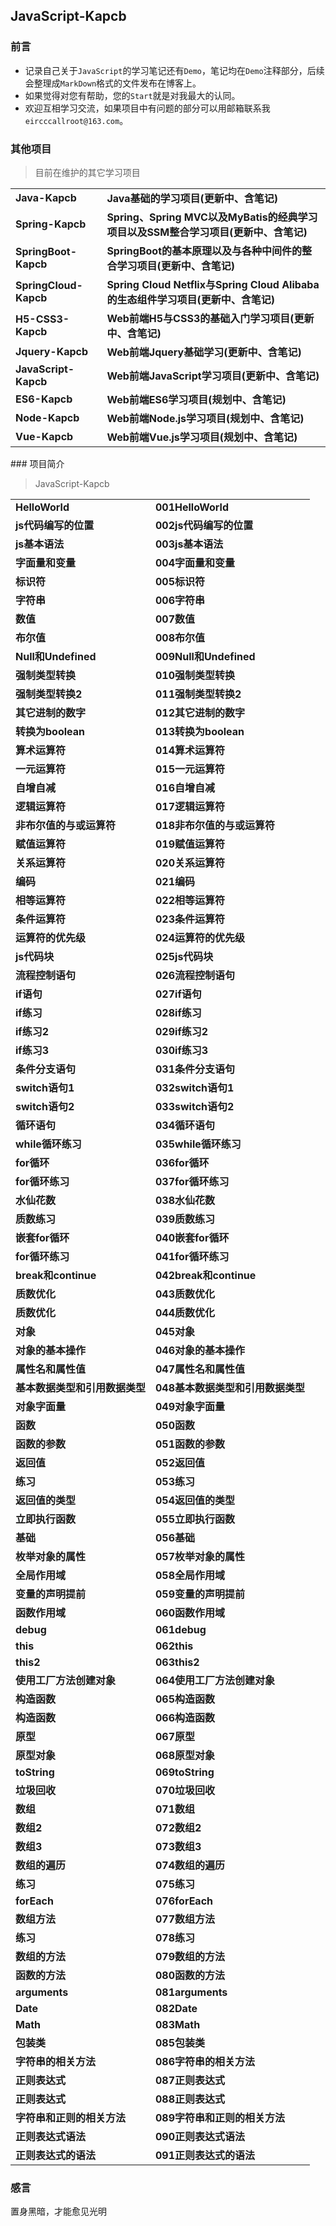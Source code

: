 ## JavaScript-Kapcb

### 前言

- 记录自己关于`JavaScript`的学习笔记还有`Demo`，笔记均在`Demo`注释部分，后续会整理成`MarkDown`格式的文件发布在博客上。
- 如果觉得对您有帮助，您的`Start`就是对我最大的认同。
- 欢迎互相学习交流，如果项目中有问题的部分可以用邮箱联系我`eircccallroot@163.com`。

### 其他项目

> 目前在维护的其它学习项目

<table>
    <tr>
        <td><a style="text-decoration: none;" href="https://github.com/Eircc/Java-Kapcb" target="_blank"><strong>Java-Kapcb</strong></a></td>
        <td><a style="text-decoration: none;" href="https://github.com/Eircc/Java-Kapcb" target="_blank"><b>Java基础的学习项目(更新中、含笔记)</b></a></td>
    </tr>
    <tr>
    	<td><a style="text-decoration: none;" href="https://github.com/Eircc/Spring-Kapcb" target="_blank"><strong>Spring-Kapcb</strong></a></td>
        <td><a style="text-decoration: none;" href="https://github.com/Eircc/Spring-Kapcb" target="_blank"><b>Spring、Spring MVC以及MyBatis的经典学习项目以及SSM整合学习项目(更新中、含笔记)</b></a></td>
    </tr>
    <tr>
    	<td><a style="text-decoration: none;" href="https://github.com/Eircc/SpringBoot-Kapcb" target="_blank"><strong>SpringBoot-Kapcb</strong></a></td>
        <td><a style="text-decoration: none;" href="https://github.com/Eircc/SpringBoot-Kapcb" target="_blank"><b>SpringBoot的基本原理以及与各种中间件的整合学习项目(更新中、含笔记)</b></a></td>
    </tr>
    <tr>
    	<td><a style="text-decoration: none;" href="https://github.com/Eircc/SpringCloud-Kapcb" target="_blank"><strong>SpringCloud-Kapcb</strong></a></td>
        <td><a style="text-decoration: none;" href="https://github.com/Eircc/SpringCloud-Kapcb" target="_blank"><b>Spring Cloud Netflix与Spring Cloud Alibaba的生态组件学习项目(更新中、含笔记)</b></a></td>
    </tr>
    <tr>
        <td><a style="text-decoration: none;" href="https://github.com/Eircc/H5-CSS3-Kapcb" target="_blank"><strong>H5-CSS3-Kapcb</strong></a></td>
        <td><a style="text-decoration: none;" href="https://github.com/Eircc/H5-CSS3-Kapcb" target="_blank"><b>Web前端H5与CSS3的基础入门学习项目(更新中、含笔记)</b></a></td>
    </tr>
    <tr>
    	<td><a style="text-decoration: none;" href="#" target="_blank"><strong>Jquery-Kapcb</strong></a></td>
        <td><a style="text-decoration: none;" href="#" target="_blank"><strong>Web前端Jquery基础学习(更新中、含笔记)</strong></a></td>
    </tr>
    <tr>
    	<td><a style="text-decoration: none;" href="https://github.com/Eircc/JavaScript-Kapcb" target="_blank"><strong>JavaScript-Kapcb</strong></a></td>
        <td><a style="text-decoration: none;" href="https://github.com/Eircc/JavaScript-Kapcb" target="_blank"><b>Web前端JavaScript学习项目(更新中、含笔记)</b></a></td>
    </tr>
     <tr>
    	<td><a style="text-decoration: none;" href="#" target="_blank"><strong>ES6-Kapcb</strong></a></td>
        <td><a style="text-decoration: none;" href="#" target="_nlank"><strong>Web前端ES6学习项目(规划中、含笔记)</strong></a></td>
    </tr>
    <tr>
    	<td><a style="text-decoration: none;" href="#" target="_blank"><strong>Node-Kapcb</strong></a></td>
        <td><a style="text-decoration: none;" href="#" target="_nlank"><strong>Web前端Node.js学习项目(规划中、含笔记)</strong></a></td>
    </tr>
    <tr>
    	<td><a style="text-decoration: none;" href="#" target="_blank"><strong>Vue-Kapcb</strong></a></td>
        <td><a style="text-decoration: none;" href="#" target="_blank"><strong>Web前端Vue.js学习项目(规划中、含笔记)</strong></a></td>
    </tr>
</table>
### 项目简介

> JavaScript-Kapcb

<table>
    <tr>
    	<td><strong>HelloWorld</strong></td>
        <td> <a style="text-decoration: none;" href="#" target="_blank"><strong>001HelloWorld</strong></a></td>
    </tr>
    <tr>
    	<td><strong>js代码编写的位置</strong></td>
        <td> <a style="text-decoration: none;" href="#" target="_blank"><strong>002js代码编写的位置</strong></a></td>
    </tr>
    <tr>
    	<td><strong>js基本语法</strong></td>
        <td> <a style="text-decoration: none;" href="#" target="_blank"><strong>003js基本语法</strong></a></td>
    </tr>
    <tr>
    	<td><strong>字面量和变量</strong></td>
        <td> <a style="text-decoration: none;" href="#" target="_blank"><strong>004字面量和变量</strong></a></td>
    </tr>
    <tr>
    	<td><strong>标识符</strong></td>
        <td> <a style="text-decoration: none;" href="#" target="_blank"><strong>005标识符</strong></a></td>
    </tr>
    <tr>
    	<td><strong>字符串</strong></td>
        <td> <a style="text-decoration: none;" href="#" target="_blank"><strong>006字符串</strong></a></td>
    </tr>
    <tr>
    	<td><strong>数值</strong></td>
        <td> <a style="text-decoration: none;" href="#" target="_blank"><strong>007数值</strong></a></td>
    </tr>
    <tr>
    	<td><strong>布尔值</strong></td>
        <td> <a style="text-decoration: none;" href="#" target="_blank"><strong>008布尔值</strong></a></td>
    </tr>
    <tr>
    	<td><strong>Null和Undefined</strong></td>
        <td> <a style="text-decoration: none;" href="#" target="_blank"><strong>009Null和Undefined</strong></a></td>
    </tr>
    <tr>
    	<td><strong>强制类型转换</strong></td>
        <td> <a style="text-decoration: none;" href="#" target="_blank"><strong>010强制类型转换</strong></a></td>
    </tr>
    <tr>
    	<td><strong>强制类型转换2</strong></td>
        <td> <a style="text-decoration: none;" href="#" target="_blank"><strong>011强制类型转换2</strong></a></td>
    </tr>
    <tr>
    	<td><strong>其它进制的数字</strong></td>
        <td> <a style="text-decoration: none;" href="#" target="_blank"><strong>012其它进制的数字</strong></a></td>
    </tr>
    <tr>
    	<td><strong>转换为boolean</strong></td>
        <td> <a style="text-decoration: none;" href="#" target="_blank"><strong>013转换为boolean</strong></a></td>
    </tr>
    <tr>
    	<td><strong>算术运算符</strong></td>
        <td> <a style="text-decoration: none;" href="#" target="_blank"><strong>014算术运算符</strong></a></td>
    </tr>
    <tr>
    	<td><strong>一元运算符</strong></td>
        <td> <a style="text-decoration: none;" href="#" target="_blank"><strong>015一元运算符</strong></a></td>
    </tr>
    <tr>
    	<td><strong>自增自减</strong></td>
        <td> <a style="text-decoration: none;" href="#" target="_blank"><strong>016自增自减</strong></a></td>
    </tr>
    <tr>
    	<td><strong>逻辑运算符</strong></td>
        <td> <a style="text-decoration: none;" href="#" target="_blank"><strong>017逻辑运算符</strong></a></td>
    </tr>
    <tr>
    	<td><strong>非布尔值的与或运算符</strong></td>
        <td> <a style="text-decoration: none;" href="#" target="_blank"><strong>018非布尔值的与或运算符</strong></a></td>
    </tr>
    <tr>
    	<td><strong>赋值运算符</strong></td>
        <td> <a style="text-decoration: none;" href="#" target="_blank"><strong>019赋值运算符</strong></a></td>
    </tr>
    <tr>
    	<td><strong>关系运算符</strong></td>
        <td> <a style="text-decoration: none;" href="#" target="_blank"><strong>020关系运算符</strong></a></td>
    </tr>
    <tr>
    	<td><strong>编码</strong></td>
        <td> <a style="text-decoration: none;" href="#" target="_blank"><strong>021编码</strong></a></td>
    </tr>
    <tr>
    	<td><strong>相等运算符</strong></td>
        <td> <a style="text-decoration: none;" href="#" target="_blank"><strong>022相等运算符</strong></a></td>
    </tr>
    <tr>
    	<td><strong>条件运算符</strong></td>
        <td> <a style="text-decoration: none;" href="#" target="_blank"><strong>023条件运算符</strong></a></td>
    </tr>
    <tr>
    	<td><strong>运算符的优先级</strong></td>
        <td> <a style="text-decoration: none;" href="#" target="_blank"><strong>024运算符的优先级</strong></a></td>
    </tr>
    <tr>
    	<td><strong>js代码块</strong></td>
        <td> <a style="text-decoration: none;" href="#" target="_blank"><strong>025js代码块</strong></a></td>
    </tr>
    <tr>
    	<td><strong>流程控制语句</strong></td>
        <td> <a style="text-decoration: none;" href="#" target="_blank"><strong>026流程控制语句</strong></a></td>
    </tr>
    <tr>
    	<td><strong>if语句</strong></td>
        <td> <a style="text-decoration: none;" href="#" target="_blank"><strong>027if语句</strong></a></td>
    </tr>
    <tr>
    	<td><strong>if练习</strong></td>
        <td> <a style="text-decoration: none;" href="#" target="_blank"><strong>028if练习</strong></a></td>
    </tr>
    <tr>
    	<td><strong>if练习2</strong></td>
        <td> <a style="text-decoration: none;" href="#" target="_blank"><strong>029if练习2</strong></a></td>
    </tr>
    <tr>
    	<td><strong>if练习3</strong></td>
        <td> <a style="text-decoration: none;" href="#" target="_blank"><strong>030if练习3</strong></a></td>
    </tr>
    <tr>
    	<td><strong>条件分支语句</strong></td>
        <td> <a style="text-decoration: none;" href="#" target="_blank"><strong>031条件分支语句</strong></a></td>
    </tr>
    <tr>
    	<td><strong>switch语句1</strong></td>
        <td> <a style="text-decoration: none;" href="#" target="_blank"><strong>032switch语句1</strong></a></td>
    </tr>
    <tr>
    	<td><strong>switch语句2</strong></td>
        <td> <a style="text-decoration: none;" href="#" target="_blank"><strong>033switch语句2</strong></a></td>
    </tr>
    <tr>
    	<td><strong>循环语句</strong></td>
        <td> <a style="text-decoration: none;" href="#" target="_blank"><strong>034循环语句</strong></a></td>
    </tr>
    <tr>
    	<td><strong>while循环练习</strong></td>
        <td> <a style="text-decoration: none;" href="#" target="_blank"><strong>035while循环练习</strong></a></td>
    </tr>
    <tr>
    	<td><strong>for循环</strong></td>
        <td> <a style="text-decoration: none;" href="#" target="_blank"><strong>036for循环</strong></a></td>
    </tr>
    <tr>
    	<td><strong>for循环练习</strong></td>
        <td> <a style="text-decoration: none;" href="#" target="_blank"><strong>037for循环练习</strong></a></td>
    </tr>
    <tr>
    	<td><strong>水仙花数</strong></td>
        <td> <a style="text-decoration: none;" href="#" target="_blank"><strong>038水仙花数</strong></a></td>
    </tr>
    <tr>
    	<td><strong>质数练习</strong></td>
        <td> <a style="text-decoration: none;" href="#" target="_blank"><strong>039质数练习</strong></a></td>
    </tr>
    <tr>
    	<td><strong>嵌套for循环</strong></td>
        <td> <a style="text-decoration: none;" href="#" target="_blank"><strong>040嵌套for循环</strong></a></td>
    </tr>
    <tr>
    	<td><strong>for循环练习</strong></td>
        <td> <a style="text-decoration: none;" href="#" target="_blank"><strong>041for循环练习</strong></a></td>
    </tr>
    <tr>
    	<td><strong>break和continue</strong></td>
        <td> <a style="text-decoration: none;" href="#" target="_blank"><strong>042break和continue</strong></a></td>
    </tr>
    <tr>
    	<td><strong>质数优化</strong></td>
        <td> <a style="text-decoration: none;" href="#" target="_blank"><strong>043质数优化</strong></a></td>
    </tr>
    <tr>
    	<td><strong>质数优化</strong></td>
        <td> <a style="text-decoration: none;" href="#" target="_blank"><strong>044质数优化</strong></a></td>
    </tr>
    <tr>
    	<td><strong>对象</strong></td>
        <td> <a style="text-decoration: none;" href="#" target="_blank"><strong>045对象</strong></a></td>
    </tr>
    <tr>
    	<td><strong>对象的基本操作</strong></td>
        <td> <a style="text-decoration: none;" href="#" target="_blank"><strong>046对象的基本操作</strong></a></td>
    </tr>
    <tr>
    	<td><strong>属性名和属性值</strong></td>
        <td> <a style="text-decoration: none;" href="#" target="_blank"><strong>047属性名和属性值</strong></a></td>
    </tr>
    <tr>
    	<td><strong>基本数据类型和引用数据类型</strong></td>
        <td> <a style="text-decoration: none;" href="#" target="_blank"><strong>048基本数据类型和引用数据类型</strong></a></td>
    </tr>
    <tr>
    	<td><strong>对象字面量</strong></td>
        <td> <a style="text-decoration: none;" href="#" target="_blank"><strong>049对象字面量</strong></a></td>
    </tr>
    <tr>
    	<td><strong>函数</strong></td>
        <td> <a style="text-decoration: none;" href="#" target="_blank"><strong>050函数</strong></a></td>
    </tr>
    <tr>
    	<td><strong>函数的参数</strong></td>
        <td> <a style="text-decoration: none;" href="#" target="_blank"><strong>051函数的参数</strong></a></td>
    </tr>
    <tr>
    	<td><strong>返回值</strong></td>
        <td> <a style="text-decoration: none;" href="#" target="_blank"><strong>052返回值</strong></a></td>
    </tr>
    <tr>
    	<td><strong>练习</strong></td>
        <td> <a style="text-decoration: none;" href="#" target="_blank"><strong>053练习</strong></a></td>
    </tr>
    <tr>
    	<td><strong>返回值的类型</strong></td>
        <td> <a style="text-decoration: none;" href="#" target="_blank"><strong>054返回值的类型</strong></a></td>
    </tr>
    <tr>
    	<td><strong>立即执行函数</strong></td>
        <td> <a style="text-decoration: none;" href="#" target="_blank"><strong>055立即执行函数</strong></a></td>
    </tr>
    <tr>
    	<td><strong>基础</strong></td>
        <td> <a style="text-decoration: none;" href="#" target="_blank"><strong>056基础</strong></a></td>
    </tr>
    <tr>
    	<td><strong>枚举对象的属性</strong></td>
        <td> <a style="text-decoration: none;" href="#" target="_blank"><strong>057枚举对象的属性</strong></a></td>
    </tr>
    <tr>
    	<td><strong>全局作用域</strong></td>
        <td> <a style="text-decoration: none;" href="#" target="_blank"><strong>058全局作用域</strong></a></td>
    </tr>
    <tr>
    	<td><strong>变量的声明提前</strong></td>
        <td> <a style="text-decoration: none;" href="#" target="_blank"><strong>059变量的声明提前</strong></a></td>
    </tr>
    <tr>
    	<td><strong>函数作用域</strong></td>
        <td> <a style="text-decoration: none;" href="#" target="_blank"><strong>060函数作用域</strong></a></td>
    </tr>
    <tr>
    	<td><strong>debug</strong></td>
        <td> <a style="text-decoration: none;" href="#" target="_blank"><strong>061debug</strong></a></td>
    </tr>
    <tr>
    	<td><strong>this</strong></td>
        <td> <a style="text-decoration: none;" href="#" target="_blank"><strong>062this</strong></a></td>
    </tr>
    <tr>
    	<td><strong>this2</strong></td>
        <td> <a style="text-decoration: none;" href="#" target="_blank"><strong>063this2</strong></a></td>
    </tr>
    <tr>
    	<td><strong>使用工厂方法创建对象</strong></td>
        <td> <a style="text-decoration: none;" href="#" target="_blank"><strong>064使用工厂方法创建对象</strong></a></td>
    </tr>
    <tr>
    	<td><strong>构造函数</strong></td>
        <td> <a style="text-decoration: none;" href="#" target="_blank"><strong>065构造函数</strong></a></td>
    </tr>
    <tr>
    	<td><strong>构造函数</strong></td>
        <td> <a style="text-decoration: none;" href="#" target="_blank"><strong>066构造函数</strong></a></td>
    </tr>
    <tr>
    	<td><strong>原型</strong></td>
        <td> <a style="text-decoration: none;" href="#" target="_blank"><strong>067原型</strong></a></td>
    </tr>
    <tr>
    	<td><strong>原型对象</strong></td>
        <td> <a style="text-decoration: none;" href="#" target="_blank"><strong>068原型对象</strong></a></td>
    </tr>
    <tr>
    	<td><strong>toString</strong></td>
        <td> <a style="text-decoration: none;" href="#" target="_blank"><strong>069toString</strong></a></td>
    </tr>
    <tr>
    	<td><strong>垃圾回收</strong></td>
        <td> <a style="text-decoration: none;" href="#" target="_blank"><strong>070垃圾回收</strong></a></td>
    </tr>
    <tr>
    	<td><strong>数组</strong></td>
        <td> <a style="text-decoration: none;" href="#" target="_blank"><strong>071数组</strong></a></td>
    </tr>
    <tr>
    	<td><strong>数组2</strong></td>
        <td> <a style="text-decoration: none;" href="#" target="_blank"><strong>072数组2</strong></a></td>
    </tr>
    <tr>
    	<td><strong>数组3</strong></td>
        <td> <a style="text-decoration: none;" href="#" target="_blank"><strong>073数组3</strong></a></td>
    </tr>
    <tr>
    	<td><strong>数组的遍历</strong></td>
        <td> <a style="text-decoration: none;" href="#" target="_blank"><strong>074数组的遍历</strong></a></td>
    </tr>
    <tr>
    	<td><strong>练习</strong></td>
        <td> <a style="text-decoration: none;" href="#" target="_blank"><strong>075练习</strong></a></td>
    </tr>
    <tr>
    	<td><strong>forEach</strong></td>
        <td> <a style="text-decoration: none;" href="#" target="_blank"><strong>076forEach</strong></a></td>
    </tr>
    <tr>
    	<td><strong>数组方法</strong></td>
        <td> <a style="text-decoration: none;" href="#" target="_blank"><strong>077数组方法</strong></a></td>
    </tr>
    <tr>
    	<td><strong>练习</strong></td>
        <td> <a style="text-decoration: none;" href="#" target="_blank"><strong>078练习</strong></a></td>
    </tr>
    <tr>
    	<td><strong>数组的方法</strong></td>
        <td> <a style="text-decoration: none;" href="#" target="_blank"><strong>079数组的方法</strong></a></td>
    </tr>
    <tr>
    	<td><strong>函数的方法</strong></td>
        <td> <a style="text-decoration: none;" href="#" target="_blank"><strong>080函数的方法</strong></a></td>
    </tr>
    <tr>
    	<td><strong>arguments</strong></td>
        <td> <a style="text-decoration: none;" href="#" target="_blank"><strong>081arguments</strong></a></td>
    </tr>
    <tr>
    	<td><strong>Date</strong></td>
        <td> <a style="text-decoration: none;" href="#" target="_blank"><strong>082Date</strong></a></td>
    </tr>
    <tr>
    	<td><strong>Math</strong></td>
        <td> <a style="text-decoration: none;" href="#" target="_blank"><strong>083Math</strong></a></td>
    </tr>
    <tr>
    	<td><strong>包装类</strong></td>
        <td> <a style="text-decoration: none;" href="#" target="_blank"><strong>085包装类</strong></a></td>
    </tr>
    <tr>
    	<td><strong>字符串的相关方法</strong></td>
        <td> <a style="text-decoration: none;" href="#" target="_blank"><strong>086字符串的相关方法</strong></a></td>
    </tr>
    <tr>
    	<td><strong>正则表达式</strong></td>
        <td> <a style="text-decoration: none;" href="#" target="_blank"><strong>087正则表达式</strong></a></td>
    </tr>
    <tr>
    	<td><strong>正则表达式</strong></td>
        <td> <a style="text-decoration: none;" href="#" target="_blank"><strong>088正则表达式</strong></a></td>
    </tr>
    <tr>
    	<td><strong>字符串和正则的相关方法</strong></td>
        <td> <a style="text-decoration: none;" href="#" target="_blank"><strong>089字符串和正则的相关方法</strong></a></td>
    </tr>
    <tr>
    	<td><strong>正则表达式语法</strong></td>
        <td> <a style="text-decoration: none;" href="#" target="_blank"><strong>090正则表达式语法</strong></a></td>
    </tr>
    <tr>
    	<td><strong>正则表达式的语法</strong></td>
        <td> <a style="text-decoration: none;" href="#" target="_blank"><strong>091正则表达式的语法</strong></a></td>
    </tr>
</table>



### 感言
置身黑暗，才能愈见光明
